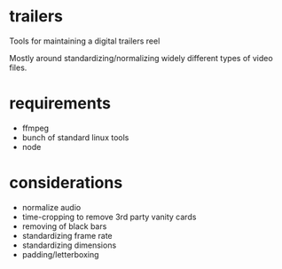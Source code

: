 # trailers
Tools for maintaining a digital trailers reel

Mostly around standardizing/normalizing widely different types of video files.

# requirements

* ffmpeg
* bunch of standard linux tools
* node

# considerations

* normalize audio
* time-cropping to remove 3rd party vanity cards
* removing of black bars
* standardizing frame rate
* standardizing dimensions
* padding/letterboxing
